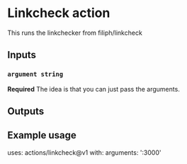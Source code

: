 # Linkcheck action

This runs the linkchecker from filiph/linkcheck

## Inputs

### `argument string`

**Required** The idea is that you can just pass the arguments.

## Outputs

## Example usage

uses: actions/linkcheck@v1
with:
arguments: ':3000'
